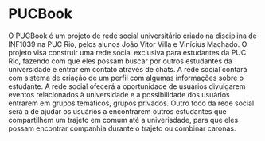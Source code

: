 # PUCBook
O PUCBook é um projeto de rede social universitário criado na disciplina de INF1039 na PUC Rio, pelos alunos João Vitor Villa e Vinícius Machado. 
O projeto visa construir uma rede social exclusiva para estudantes da PUC Rio, fazendo com que eles possam buscar por outros estudantes da universidade e entrar em  contato através de chats. A rede social contará com sistema de criação de um perfil com algumas informações sobre o estudante.
A rede social ofecerá a oportunidade de usuários divulgarem eventos relacionados à universidade e a possibilidade dos usuários entrarem em grupos temáticos, grupos privados.
Outro foco da rede social será a de ajudar os usuários a encontrarem outros estudantes que compartilhem um trajeto em comum até a univerisdade, para que eles possam encontrar companhia durante o trajeto ou combinar caronas.
